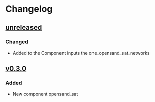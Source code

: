 # Changelog

## [unreleased]
### Changed
- Added to the Component inputs the one_opensand_sat_networks 

## [v0.3.0]
### Added
- New component opensand_sat



<!-- Change latest version value at every release -->
[unreleased]: https://github.com/6G-SANDBOX/6G-Library/compare/v0.2.0...HEAD
[v0.3.0]: https://github.com/6G-SANDBOX/6G-Library/compare/v0.2.1...v0.3.0



<!-- FIELDS PER VERSION -->
<!--
### Added

- New features

### Changed

- Changes in existing functionality

### Deprecated

- Soon-to-be removed features

### Removed

- Removed features

### Fixed

- Bug fixes

### Security

- Vulnerability warnings
-->
